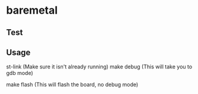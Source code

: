 # baremetal

## Test


## Usage
st-link (Make sure it isn't already running)
make debug (This will take you to gdb mode)

make flash (This will flash the board, no debug mode)
